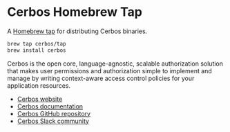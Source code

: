 Cerbos Homebrew Tap
===================

A [Homebrew tap](https://docs.brew.sh/Taps) for distributing Cerbos binaries.

```sh
brew tap cerbos/tap
brew install cerbos
```

Cerbos is the open core, language-agnostic, scalable authorization solution that makes user permissions and authorization simple to implement and manage by writing context-aware access control policies for your application resources.

* [Cerbos website](https://cerbos.dev)
* [Cerbos documentation](https://docs.cerbos.dev)
* [Cerbos GitHub repository](https://github.com/cerbos/cerbos)
* [Cerbos Slack community](http://go.cerbos.io/slack)
